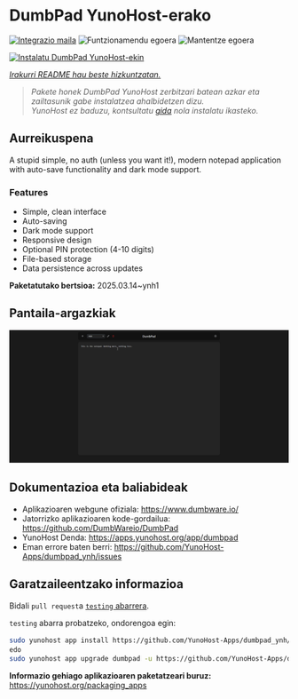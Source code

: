 <!--
Ohart ongi: README hau automatikoki sortu da <https://github.com/YunoHost/apps/tree/master/tools/readme_generator>ri esker
EZ editatu eskuz.
-->

# DumbPad YunoHost-erako

[![Integrazio maila](https://apps.yunohost.org/badge/integration/dumbpad)](https://ci-apps.yunohost.org/ci/apps/dumbpad/)
![Funtzionamendu egoera](https://apps.yunohost.org/badge/state/dumbpad)
![Mantentze egoera](https://apps.yunohost.org/badge/maintained/dumbpad)

[![Instalatu DumbPad YunoHost-ekin](https://install-app.yunohost.org/install-with-yunohost.svg)](https://install-app.yunohost.org/?app=dumbpad)

*[Irakurri README hau beste hizkuntzatan.](./ALL_README.md)*

> *Pakete honek DumbPad YunoHost zerbitzari batean azkar eta zailtasunik gabe instalatzea ahalbidetzen dizu.*  
> *YunoHost ez baduzu, kontsultatu [gida](https://yunohost.org/install) nola instalatu ikasteko.*

## Aurreikuspena

A stupid simple, no auth (unless you want it!), modern notepad application with auto-save functionality and dark mode support.

### Features

- Simple, clean interface
- Auto-saving
- Dark mode support
- Responsive design
- Optional PIN protection (4-10 digits)
- File-based storage
- Data persistence across updates


**Paketatutako bertsioa:** 2025.03.14~ynh1

## Pantaila-argazkiak

![DumbPad(r)en pantaila-argazkia](./doc/screenshots/screenshot.png)

## Dokumentazioa eta baliabideak

- Aplikazioaren webgune ofiziala: <https://www.dumbware.io/>
- Jatorrizko aplikazioaren kode-gordailua: <https://github.com/DumbWareio/DumbPad>
- YunoHost Denda: <https://apps.yunohost.org/app/dumbpad>
- Eman errore baten berri: <https://github.com/YunoHost-Apps/dumbpad_ynh/issues>

## Garatzaileentzako informazioa

Bidali `pull request`a [`testing` abarrera](https://github.com/YunoHost-Apps/dumbpad_ynh/tree/testing).

`testing` abarra probatzeko, ondorengoa egin:

```bash
sudo yunohost app install https://github.com/YunoHost-Apps/dumbpad_ynh/tree/testing --debug
edo
sudo yunohost app upgrade dumbpad -u https://github.com/YunoHost-Apps/dumbpad_ynh/tree/testing --debug
```

**Informazio gehiago aplikazioaren paketatzeari buruz:** <https://yunohost.org/packaging_apps>
